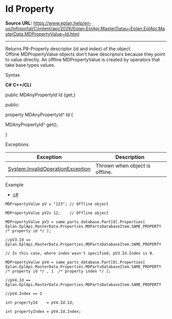 # Id Property

**Source URL:** https://www.eplan.help/en-us/Infoportal/Content/api/2026/Eplan.EplApi.MasterDatau~Eplan.EplApi.MasterData.MDPropertyValue~Id.html

---

Returns P8-Property descriptor (id and index) of the object.  
Offline MDPropertyValue objects don't have descriptors because they point to value directly. An offline MDPropertyValue is created by operators that take base types values.

Syntax

**C#**
**C++/CLI**


public MDAnyPropertyId Id {get;}

public:

property MDAnyPropertyId^ Id {

   MDAnyPropertyId^ get();

}


Exceptions

| Exception | Description |
| --- | --- |
| [System.InvalidOperationException](#) | Thrown when object is offline. |

Example

- [c#](#i-tab-content-71c3cf6b-c9e8-46f9-8bf4-aa992b54e3d3)

```
MDPropertyValue pV = "123";	// Offline object

MDPropertyValue pV2= 12;	// Offline object

MDPropertyValue pV3 = same_parts_database.Part[0].Properties[ Eplan.EplApi.MasterData.Properties.MDPartsDatabaseItem.SAME_PROPERTY /* property id */ ];

//pV3.Id == Eplan.EplApi.MasterData.Properties.MDPartsDatabaseItem.SAME_PROPERTY

// In this case, where index wasn't specified, pV3.Id.Index is 0.

MDPropertyValue pV4 = same_parts_database.Part[0].Properties[ Eplan.EplApi.MasterData.Properties.MDPartsDatabaseItem.SAME_PROPERTY /* property id */ , 1  /* property index */ ];

//pV4.Id == Eplan.EplApi.MasterData.Properties.MDPartsDatabaseItem.SAME_PROPERTY

//pV4.Index == 1

int propertyId	  = pV4.Id.Id;

int propertyIndex = pV4.Id.Index;
```
